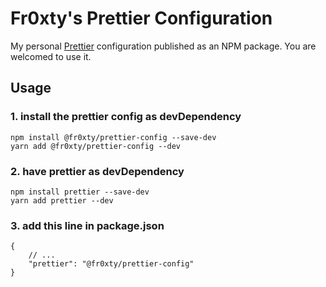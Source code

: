 # Fr0xty's Prettier Configuration

My personal [Prettier](https://prettier.io/) configuration published as an NPM package. You are welcomed to use it.


## Usage
### 1. install the prettier config as devDependency
```
npm install @fr0xty/prettier-config --save-dev
yarn add @fr0xty/prettier-config --dev
```

### 2. have prettier as devDependency
```
npm install prettier --save-dev
yarn add prettier --dev
```

### 3. add this line in package.json
```jsonc
{
    // ...
    "prettier": "@fr0xty/prettier-config"
}
```